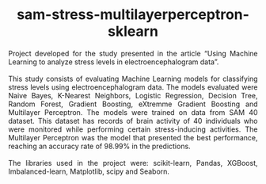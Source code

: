 <div align="center">

# sam-stress-multilayerperceptron-sklearn

<div align="justify">
Project developed for the study presented in the article “Using Machine Learning to analyze stress levels in electroencephalogram data”. 
<br><br>
This study consists of evaluating Machine Learning models for classifying stress levels using electroencephalogram data. The models evaluated were Naive Bayes, K-Nearest Neighbors, Logistic Regression, Decision Tree, Random Forest, Gradient Boosting, eXtremme Gradient Boosting and Multilayer Perceptron. The models were trained on data from SAM 40 dataset. This dataset has records of brain activity of 40 individuals who were monitored while performing certain stress-inducing activities. The Multilayer Perceptron was the model that presented the best performance, reaching an accuracy rate of 98.99% in the predictions.
<br><br>
The libraries used in the project were: scikit-learn, Pandas, XGBoost, Imbalanced-learn, Matplotlib, scipy and Seaborn.
